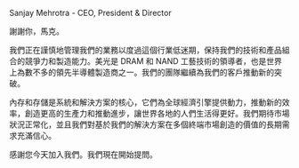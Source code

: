 Sanjay Mehrotra - CEO, President & Director

謝謝你，馬克。

我們正在謹慎地管理我們的業務以度過這個行業低迷期，保持我們的技術和產品組合的競爭力和製造能力。美光是 DRAM 和 NAND 工藝技術的領導者，也是世界上為數不多的領先半導體製造商之一。我們的團隊繼續為我們的客戶推動新的突破。

內存和存儲是系統和解決方案的核心，它們為全球經濟引擎提供動力，推動新的效率，創造更高的生產力和推動進步，讓世界各地的人們生活得更好。我們期待市場狀況正常化，並且我們對基於我們的解決方案在多個終端市場創造的價值的長期需求充滿信心。

感謝您今天加入我們。我們現在開始提問。
